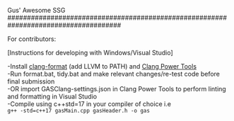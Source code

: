 Gus' Awesome SSG       
#####################################################################################

For contributors:

[Instructions for developing with Windows/Visual Studio]

-Install [clang-format](https://llvm.org/builds/) (add LLVM to PATH) and [Clang Power Tools](https://marketplace.visualstudio.com/items?itemName=caphyon.ClangPowerTools)   
-Run format.bat, tidy.bat and make relevant changes/re-test code before final submission     
-OR import GASClang-settings.json in Clang Power Tools to perform linting and formatting in Visual Studio     
-Compile using c++std=17 in your compiler of choice i.e        
`g++ -std=c++17 gasMain.cpp gasHeader.h -o gas`   
